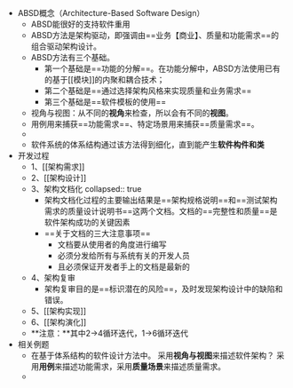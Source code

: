 - ABSD概念（Architecture-Based Software Design）
	- ABSD能很好的支持软件重用
	- ABSD方法是架构驱动，即强调由==业务【商业】、质量和功能需求==的组合驱动架构设计。
	- ABSD方法有三个基础。
		- 第一个基础是==功能的分解==。在功能分解中，ABSD方法使用已有的基于[[模块]]的内聚和耦合技术；
		- 第二个基础是==通过选择架构风格来实现质量和业务需求==
		- 第三个基础是==软件模板的使用==
	- 视角与视图：从不同的**视角**来检查，所以会有不同的**视图**。
	- 用例用来捕获==功能需求==、特定场景用来捕获==质量需求==。
	-
	- 软件系统的体系结构通过该方法得到细化，直到能产生**软件构件和类**
- 开发过程
	- 1、[[架构需求]]
	- 2、[[架构设计]]
	- 3、架构文档化
	  collapsed:: true
		- 架构文档化过程的主要输出结果是==架构规格说明==和==测试架构需求的质量设计说明书==这两个文档。文档的==完整性和质量==是软件架构成功的关键因素
		- ==关于文档的三大注意事项==
			- 文档要从使用者的角度进行编写
			- 必须分发给所有与系统有关的开发人员
			- 且必须保证开发者手上的文档是最新的
	- 4、架构复审
		- 架构复审目的是==标识潜在的风险==，及时发现架构设计中的缺陷和错误。
	- 5、[[架构实现]]
	- 6、[[架构演化]]
	- **注意：**其中2->4循环迭代，1->6循环迭代
- 相关例题
	- 在基于体系结构的软件设计方法中。 采用**视角与视图**来描述软件架构？ 采用**用例**来描述功能需求，采用**质量场景**来描述质量需求。
	-